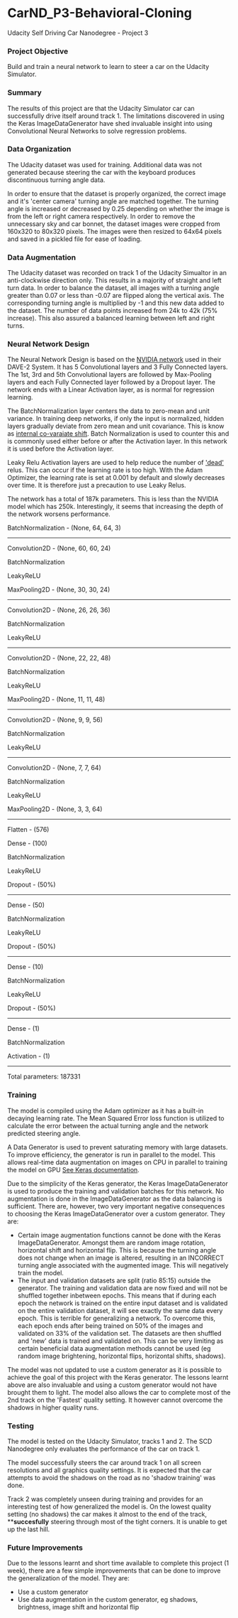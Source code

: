# CarND_P3-Behavioral-Cloning
Udacity Self Driving Car Nanodegree - Project 3


### Project Objective
Build and train a neural network to learn to steer a car on the Udacity Simulator.


### Summary
The results of this project are that the Udacity Simulator car can successfully drive itself around track 1. The limitations discovered in using the Keras ImageDataGenerator have shed invaluable insight into using Convolutional Neural Networks to solve regression problems.


### Data Organization
The Udacity dataset was used for training. Additional data was not generated because steering the car with the keyboard produces discontinuous turning angle data. 

In order to ensure that the dataset is properly organized, the correct image and it's 'center camera' turning angle are matched together. The turning angle is increased or decreased by 0.25 depending on whether the image is from the left or right camera respectively. In order to remove the unnecessary sky and car bonnet, the dataset images were cropped from 160x320 to 80x320 pixels. The images were then resized to 64x64 pixels and saved in a pickled file for ease of loading.


### Data Augmentation
The Udacity dataset was recorded on track 1 of the Udacity Simualtor in an anti-clockwise direction only. This results in a majority of straight and left turn data. In order to balance the dataset, all images with a turning angle greater than 0.07 or less than -0.07 are flipped along the vertical axis. The corresponding turning angle is multiplied by -1 and this new data added to the dataset. The number of data points increased from 24k to 42k (75% increase). This also assured a balanced learning between left and right turns.


### Neural Network Design
The Neural Network Design is based on the [NVIDIA network](http://images.nvidia.com/content/tegra/automotive/images/2016/solutions/pdf/end-to-end-dl-using-px.pdf) used in their DAVE-2 System. It has 5 Convolutional layers and 3 Fully Connected layers. The 1st, 3rd and 5th Convolutional layers are followed by Max-Pooling layers and each Fully Connected layer followed by a Dropout layer. The network ends with a Linear Activation layer, as is normal for regression learning.

The BatchNormalization layer centers the data to zero-mean and unit variance. In training deep networks, if only the input is normalized, hidden layers gradually deviate from zero mean and unit covariance. This is know as [internal co-varaiate shift](http://jmlr.org/proceedings/papers/v37/ioffe15.pdf). Batch Normalization is used to counter this and is commonly used either before or after the Activation layer. In this network it is used before the Activation layer.

Leaky Relu Activation layers are used to help reduce the number of ['dead'](http://www.kdnuggets.com/2016/03/must-know-tips-deep-learning-part-2.html) relus. This can occur if the learning rate is too high. With the Adam Optimizer, the learning rate is set at 0.001 by default and slowly decreases over time. It is therefore just a precaution to use Leaky Relus.

The network has a total of 187k parameters. This is less than the NVIDIA model which has 250k. Interestingly, it seems that increasing the depth of the network worsens performance.



BatchNormalization - (None, 64, 64, 3)
____________________________________________________________________________________________________
Convolution2D - (None, 60, 60, 24)

BatchNormalization

LeakyReLU

MaxPooling2D - (None, 30, 30, 24)
____________________________________________________________________________________________________
Convolution2D - (None, 26, 26, 36)

BatchNormalization

LeakyReLU
____________________________________________________________________________________________________
Convolution2D - (None, 22, 22, 48)

BatchNormalization

LeakyReLU

MaxPooling2D - (None, 11, 11, 48)
____________________________________________________________________________________________________
Convolution2D - (None, 9, 9, 56)

BatchNormalization

LeakyReLU
____________________________________________________________________________________________________
Convolution2D - (None, 7, 7, 64)

BatchNormalization

LeakyReLU

MaxPooling2D - (None, 3, 3, 64)
____________________________________________________________________________________________________
Flatten - (576)

Dense - (100)

BatchNormalization

LeakyReLU

Dropout - (50%)
____________________________________________________________________________________________________
Dense - (50)

BatchNormalization

LeakyReLU

Dropout - (50%)
____________________________________________________________________________________________________
Dense - (10)

BatchNormalization

LeakyReLU

Dropout - (50%)
____________________________________________________________________________________________________
Dense - (1)

BatchNormalization

Activation - (1)
____________________________________________________________________________________________________
Total parameters: 187331


### Training
The model is compiled using the Adam optimizer as it has a built-in decaying learning rate. The Mean Squared Error loss function is utilized to calculate the error between the actual turning angle and the network predicted steering angle.

A Data Generator is used to prevent saturating memory with large datasets. To improve efficiency, the generator is run in parallel to the model. This allows real-time data augmentation on images on CPU in parallel to training the model on GPU [See Keras documentation](https://keras.io/models/sequential/). 

Due to the simplicity of the Keras generator, the Keras ImageDataGenerator is used to produce the training and validation batches for this network. No augmentation is done in the ImageDataGenerator as the data balancing is sufficient. There are, however, two very important negative consequences to choosing the Keras ImageDataGenerator over a custom generator. They are:

- Certain image augmentation functions cannot be done with the Keras ImageDataGenerator. Amongst them are random image rotation, horizontal shift and horizontal flip. This is because the turning angle does not change when an image is altered, resulting in an INCORRECT turning angle associated with the augmented image. This will negatively train the model.
- The input and validation datasets are split (ratio 85:15) outside the generator. The training and validation data are now fixed and will not be shuffled together inbetween epochs. This means that if during each epoch the network is trained on the entire input dataset and is validated on the entire validation dataset, it will see exactly the same data every epoch. This is terrible for generalizing a network. To overcome this, each epoch ends after being trained on 50% of the images and validated on 33% of the validation set. The datasets are then shuffled and 'new' data is trained and validated on. This can be very limiting as certain beneficial data augmentation methods cannot be used (eg random image brightening, horizontal flips, horizontal shifts, shadows).

The model was not updated to use a custom generator as it is possible to achieve the goal of this project with the Keras generator. The lessons learnt above are also invaluable and using a custom generator would not have brought them to light. The model also allows the car to complete most of the 2nd track on the 'Fastest' quality setting. It however cannot overcome the shadows in higher quality runs. 


### Testing
The model is tested on the Udacity Simulator, tracks 1 and 2. The SCD Nanodegree only evaluates the performance of the car on track 1. 

The model successfully steers the car around track 1 on all screen resolutions and all graphics quality settings. It is expected that the car attempts to avoid the shadows on the road as no 'shadow training' was done.

Track 2 was completely unseen during training and provides for an interesting test of how generalized the model is. On the lowest quality setting (no shadows) the car makes it almost to the end of the track, **************succesfully************ steering through most of the tight corners. It is unable to get up the last hill.


### Future Improvements
Due to the lessons learnt and short time available to complete this project (1 week), there are a few simple improvements that can be done to improve the generalization of the model. They are:
- Use a custom generator
- Use data augmentation in the custom generator, eg shadows, brightness, image shift and horizontal flip
